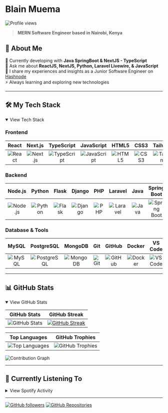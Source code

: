 # Blain Muema

![Profile views](https://komarev.com/ghpvc/?username=octocatblain&label=Profile%20views&color=1ED760&style=flat)

> **MERN Software Engineer based in Nairobi, Kenya**

## 💫 About Me

🌱 Currently developing with **Java SpringBoot & NextJS - TypeScript**  
💬 Ask me about **ReactJS, NextJS, Python, Laravel Livewire, & JavaScript**  
📘 I share my experiences and insights as a Junior Software Engineer on [Hashnode](https://blainmuema.hashnode.dev/)  
⚡ Always learning and exploring new technologies  

---

## 🛠️ My Tech Stack

<details open>
<summary>View Tech Stack</summary>

### Frontend
| React | Next.js | TypeScript | JavaScript | HTML5 | CSS3 | Tailwind | Sass | Bootstrap |
|:-----:|:-------:|:----------:|:----------:|:-----:|:----:|:--------:|:----:|:---------:|
| ![React](https://img.shields.io/badge/React-61DAFB?style=flat-square&logo=react&logoColor=black) | ![Next.js](https://img.shields.io/badge/Next.js-000000?style=flat-square&logo=next.js&logoColor=white) | ![TypeScript](https://img.shields.io/badge/TypeScript-3178C6?style=flat-square&logo=typescript&logoColor=white) | ![JavaScript](https://img.shields.io/badge/JavaScript-F7DF1E?style=flat-square&logo=javascript&logoColor=black) | ![HTML5](https://img.shields.io/badge/HTML5-E34F26?style=flat-square&logo=html5&logoColor=white) | ![CSS3](https://img.shields.io/badge/CSS3-1572B6?style=flat-square&logo=css3&logoColor=white) | ![Tailwind](https://img.shields.io/badge/Tailwind-38B2AC?style=flat-square&logo=tailwind-css&logoColor=white) | ![Sass](https://img.shields.io/badge/Sass-CC6699?style=flat-square&logo=sass&logoColor=white) | ![Bootstrap](https://img.shields.io/badge/Bootstrap-7952B3?style=flat-square&logo=bootstrap&logoColor=white) |

### Backend
| Node.js | Python | Flask | Django | PHP | Laravel | Java | Spring Boot |
|:-------:|:------:|:-----:|:------:|:---:|:-------:|:----:|:----------:|
| ![Node.js](https://img.shields.io/badge/Node.js-339933?style=flat-square&logo=node.js&logoColor=white) | ![Python](https://img.shields.io/badge/Python-3776AB?style=flat-square&logo=python&logoColor=white) | ![Flask](https://img.shields.io/badge/Flask-000000?style=flat-square&logo=flask&logoColor=white) | ![Django](https://img.shields.io/badge/Django-092E20?style=flat-square&logo=django&logoColor=white) | ![PHP](https://img.shields.io/badge/PHP-777BB4?style=flat-square&logo=php&logoColor=white) | ![Laravel](https://img.shields.io/badge/Laravel-FF2D20?style=flat-square&logo=laravel&logoColor=white) | ![Java](https://img.shields.io/badge/Java-ED8B00?style=flat-square&logo=openjdk&logoColor=white) | ![Spring Boot](https://img.shields.io/badge/Spring_Boot-6DB33F?style=flat-square&logo=spring-boot&logoColor=white) |

### Database & Tools
| MySQL | PostgreSQL | MongoDB | Git | GitHub | Docker | VS Code | Bash |
|:-----:|:----------:|:-------:|:---:|:------:|:------:|:-------:|:----:|
| ![MySQL](https://img.shields.io/badge/MySQL-4479A1?style=flat-square&logo=mysql&logoColor=white) | ![PostgreSQL](https://img.shields.io/badge/PostgreSQL-336791?style=flat-square&logo=postgresql&logoColor=white) | ![MongoDB](https://img.shields.io/badge/MongoDB-47A248?style=flat-square&logo=mongodb&logoColor=white) | ![Git](https://img.shields.io/badge/Git-F05032?style=flat-square&logo=git&logoColor=white) | ![GitHub](https://img.shields.io/badge/GitHub-181717?style=flat-square&logo=github&logoColor=white) | ![Docker](https://img.shields.io/badge/Docker-2496ED?style=flat-square&logo=docker&logoColor=white) | ![VS Code](https://img.shields.io/badge/VS_Code-007ACC?style=flat-square&logo=visual-studio-code&logoColor=white) | ![Bash](https://img.shields.io/badge/Bash-4EAA25?style=flat-square&logo=gnu-bash&logoColor=white) |

</details>

---

## 📊 GitHub Stats

<details open>
<summary>View GitHub Stats</summary>

| GitHub Stats | GitHub Streak |
| :----------: | :-----------: |
| ![GitHub Stats](https://github-readme-stats.vercel.app/api?username=octocatblain&show_icons=true&theme=dark&hide_border=true&count_private=true&title_color=1ED760&icon_color=1ED760&text_color=ffffff&bg_color=0D1117) | [![GitHub Streak](https://streak-stats.demolab.com?user=octocatblain&theme=github-dark&hide_border=true&date_format=M%20j%5B%2C%20Y%5D)](https://git.io/streak-stats) |

| Top Languages | GitHub Trophies |
| :-----------: | :-------------: |
| ![Top Languages](https://github-readme-stats.vercel.app/api/top-langs/?username=octocatblain&layout=compact&theme=dark&hide_border=true&langs_count=10&title_color=1ED760&text_color=ffffff&bg_color=0D1117) | ![GitHub Trophies](https://github-profile-trophy.vercel.app/?username=octocatblain&theme=darkhub&column=4&margin-w=15&margin-h=15&no-frame=true) |

![Contribution Graph](https://github-readme-activity-graph.vercel.app/graph?username=octocatblain&bg_color=0D1117&color=1ED760&line=1ED760&point=1ED760&area=true&hide_border=true)

</details>

---

## 🎵 Currently Listening To

<details>
<summary>View Spotify Activity</summary>

[![spotify-github-profile](https://spotify-github-profile.vercel.app/api/view?uid=316wpz7c5omvst6j74uetl6tfghe&cover_image=true&theme=default&show_offline=false&background_color=121212&interchange=true&bar_color=1ED760)](https://open.spotify.com/user/316wpz7c5omvst6j74uetl6tfghe?si=eb525a5c2b5d4ab5)

</details>

---

[![GitHub followers](https://img.shields.io/github/followers/octocatblain?style=for-the-badge&logo=github&color=1ED760&logoColor=black)](https://github.com/octocatblain?tab=followers)
[![GitHub Repositories](https://img.shields.io/badge/Repositories-View%20All-1ED760?style=for-the-badge&logo=github&logoColor=black)](https://github.com/octocatblain?tab=repositories)
